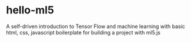 # hello-ml5
A self-driven introduction to Tensor Flow and machine learning with basic html, css, javascript boilerplate for building a project with ml5.js
